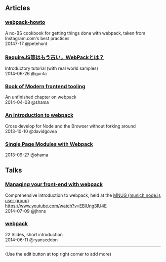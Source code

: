 ## Articles

### [webpack-howto](https://github.com/petehunt/webpack-howto)

A no-BS cookbook for getting things done with webpack, taken from Instagram.com's best practices<br>
20147-17 @petehunt

### [RequireJS等はもう古い。WebPackとは？](http://ameblo.jp/ca-1pixel/entry-11884453208.html)

Introductory tutorial (with real world samples)<br>
2014-06-26 @gunta

### [Book of Modern frontend tooling](http://tooling.github.io/book-of-modern-frontend-tooling/dependency-management/webpack/getting-started.html)

An unfinished chapter on webpack<br>
2014-04-08 @shama

### [An introduction to webpack](http://cuttleblog.tumblr.com/post/63669845272/webpack)

Cross develop for Node and the Browser without forking around<br>
2013-10-10 @davidgovea

### [Single Page Modules with Webpack](http://dontkry.com/posts/code/single-page-modules-with-webpack.html)

2013-09-27 @shama 

## Talks

### [Managing your front-end with webpack](http://peerigon.github.io/presentations/2014-07-09-MNUG-webpack)

Comprehensive introduction to webpack, held at the [MNUG (munich node.js user group)](http://mnug.de/)<br>
https://www.youtube.com/watch?v=EBlUng3IU4E<br>
2014-07-09 @jhnns

### [webpack](http://ryanseddon.github.io/webpack-talk/)

22 Slides, short introduction<br>
2014-06-11 @ryanseddon

---

(Use the edit button at top right corner to add more)